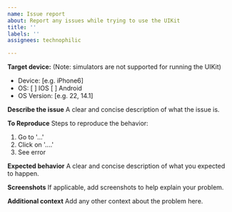 ```yaml
---
name: Issue report
about: Report any issues while trying to use the UIKit
title: ''
labels: ''
assignees: technophilic

---
```


**Target device:** (Note: simulators are not supported for running the UIKit)
 - Device: [e.g. iPhone6]
 - OS:
[ ] IOS
[ ] Android
 - OS Version: [e.g. 22, 14.1]

**Describe the issue**
A clear and concise description of what the issue is.

**To Reproduce**
Steps to reproduce the behavior:
1. Go to '...'
2. Click on '....'
3. See error

**Expected behavior**
A clear and concise description of what you expected to happen.

**Screenshots**
If applicable, add screenshots to help explain your problem.

**Additional context**
Add any other context about the problem here.

